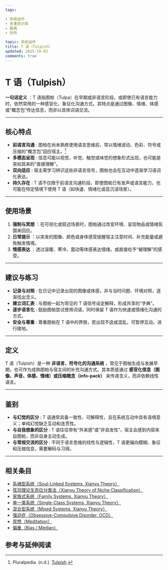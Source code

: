 ```yaml
---
tags:

- 系统运作
- 多重意识体
- 解离
- 创伤

topic: 系统运作
title: T 语（Tulpish）
updated: 2025-10-03
comments: true
---
```


# T 语（Tulpish）

**一句话定义** ：T 语指图帕（Tulpa）在早期或非语言阶段，或即使已有语言能力时，依然常用的一种感官化、象征化沟通方式。其特点是通过图像、情绪、体感或“概念包”传达信息，而非以具体词语交流。

---

## 核心特点

- **前语言沟通** : 图帕在尚未熟练使用语言思维前，常以情绪波动、色彩、符号或压缩的“概念包”回应宿主。[^tulpish-pluralpedia]
- **多模态呈现** : 信息可能以视觉、听觉、触觉或味觉的想象形式出现，也可能是突如其来的“直接理解”。
- **双向适应** : 宿主需学习辨识这些非语言信号，图帕也会在互动中逐渐学习语词化表达。
- **持久存在** : T 语不仅限于前语言沟通阶段，即使图帕已有发声或语言能力，也可能在特定情境下使用 T 语（如快速、情绪化或高沉浸场景）。

---

## 使用场景

1. **强制与冥想** ：在可视化或叙述场景时，图帕通过改变环境、呈现物品或情绪氛围来回应。
2. **日常提示** ：以突发的图像、颜色或身体感受提醒宿主注意时间、补充能量或避免触发情境。
3. **情感表达** ：透过温暖、寒冷、震动等体感表达情绪，或直接给予“被理解”的感受。

---

## 建议与练习

- **记录与对照** : 在日记中记录出现的图像或体感，并与当时问题、环境对照，逐渐找出含义。
- **建立词汇表** : 与图帕一起为常见的 T 语信号设定解释，形成共享的“字典”。
- **逐步语言化** : 鼓励图帕尝试使用词语，同时保留 T 语作为快速或情绪化沟通的方式。
- **安全与尊重** : 尊重图帕在 T 语中的界限，若出现不适或混乱，可暂停互动，进行接地。

---

## 定义

T 语（Tulpish）是一种 **非语言、符号化的沟通系统** ，常见于图帕生成与发展早期，也可作为成熟图帕与宿主间的补充沟通方式。其本质是通过 **感官化信息（图像、声音、体感、情绪）或压缩概念（info-pack）** 来传递含义，而非依赖线性语言。

---

## 鉴别

- **与幻觉的区分** : T 语通常具备一致性、可解释性，且在系统互动中具有语境意义；单纯幻觉缺乏互动和连贯性。
- **与自我想象的区分** : T 语往往带有“外来感”或“非自发性”，宿主会感到内容来自图帕，而非自身主动生成。
- **与常规交流的区分** : 不同于语言思维的线性与逻辑性，T 语更偏向模糊、象征和压缩信息，需要解码与习得。

---

## 相关条目

- [系魂型系统（Soul-Linked Systems, Xianyu Theory）](Soul-Linked-Systems-Xianyu.md)
- [弦羽理论生态位分类法（Xianyu Theory of Niche Classification）](Xianyu-Theory-Niche-Classification.md)
- [家族式系统（Family Systems, Xianyu Theory）](Family-Systems-Xianyu.md)
- [单一类系统（Single-Class Systems, Xianyu Theory）](Single-Class-Systems-Xianyu.md)
- [混合型系统（Mixed Systems, Xianyu Theory）](Mixed-Systems-Xianyu.md)
- [强迫症（Obsessive-Compulsive Disorder, OCD）](OCD.md)
- [冥想（Meditation）](Meditation.md)
- [偏重（Bias / Median）](Bias.md)

## 参考与延伸阅读

[^tulpish-pluralpedia]: Pluralpedia. (n.d.). [Tulpish](https://pluralpedia.org/w/Tulpish).
